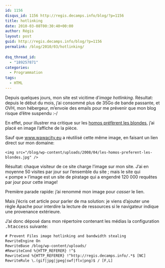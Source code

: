 ```yaml
---
id: 1156
disqus_id: 1156 http://regis.decamps.info/blog/?p=1156
title: hotlinking
date: 2010-03-08T00:30:40+00:00
author: Régis
layout: post
guid: http://regis.decamps.info/blog/?p=1156
permalink: /blog/2010/03/hotlinking/

dsq_thread_id:
  - "189257871"
categories:
  - Programmation
tags:
  - HTML
---
```

Depuis quelques jours, mon site est vicitime d’_image hotlinking_. Résultat: depuis le début du mois, j’ai consommé plus de 35Go de bande passante, et OVH, mon hébergeur, m’envoie des emails pour me prévenir que mon blog risque d’être suspendu :-/

En effet, pour illustrer ma critique sur les [homos préfèrent les blondes](http://regis.decamps.info/blog/2008/04/les-homos-preferent-les-blondes/), j’ai placé en image l’affiche de la pièce.

Sauf que <a href="http://www.wawacity.eu/96624-Les-homos-preferent-les-blondes-Megaupload.html" rel="nofollow" >www.wawacity.eu</a> a réutilisé cette même image, en faisant un lien direct sur mon domaine:

    
    <img src="/blog/wp-content/uploads/2008/04/les-homos-preferent-les-blondes.jpg" />
    

Résultat: chaque visiteur de ce site charge l’image sur mon site. J’ai en moyenne 50 visites par jour sur l’ensemble du site ; mais le site qui « pompe » l’image est un site de piratage qui a engendré 120 000 requêtes par jour pour cette image!

Première parade rapide: j’ai renommé mon image pour _casser_ le lien.

Mais j’écris cet article pour parler de ma solution: je viens d’ajouter une règle Apache pour interdire la lecture de ressources si le navigateur indique une provenance extérieure.

J’ai donc déposé dans mon répertoire contenant les médias la configuration <tt>.htaccess</tt> suivante:

    
    # Prevent Files image hotlinking and bandwidth stealing
    RewriteEngine On
    RewriteBase /blog/wp-content/uploads/
    #RewriteCond %{HTTP_REFERER} !^$
    RewriteCond %{HTTP_REFERER} !^http://regis.decamps.info/.*$ [NC]
    RewriteRule \.(gif|jpg|jpeg|swf|flv|png)$ / [F,L]
